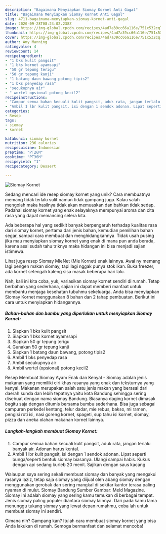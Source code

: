 ```yaml
---
description: "Bagaimana Menyiapkan Siomay Kornet Anti Gagal"
title: "Bagaimana Menyiapkan Siomay Kornet Anti Gagal"
slug: 4711-bagaimana-menyiapkan-siomay-kornet-anti-gagal
date: 2020-09-28T08:23:02.238Z
image: https://img-global.cpcdn.com/recipes/4ad7a39cc66a116e/751x532cq70/siomay-kornet-foto-resep-utama.jpg
thumbnail: https://img-global.cpcdn.com/recipes/4ad7a39cc66a116e/751x532cq70/siomay-kornet-foto-resep-utama.jpg
cover: https://img-global.cpcdn.com/recipes/4ad7a39cc66a116e/751x532cq70/siomay-kornet-foto-resep-utama.jpg
author: Amy Manning
ratingvalue: 4
reviewcount: 14
recipeingredient:
- "1 bks kulit pangsit"
- "1 bks kornet ayamsapi"
- "50 gr tepung terigu"
- "50 gr tepung kanji"
- "1 batang daun bawang potong tipis2"
- "1 bks penyedap rasa"
- "secukupnya air"
- " wortel opsional potong kecil2"
recipeinstructions:
- "Campur semua bahan kecuali kulit pangsit, aduk rata, jangan terlalu banyak air. Adonan harus kental."
- "Ambil 1 lbr kulit pangsit, isi dengan 1 sendok adonan. Lipat seperti bunga/seperti bentuk siomay biasanya. Ulangi sampai habis. Kukus dengan api sedang kurleb 20 menit. Sajikan dengan saus kacang"
categories:
- Resep
tags:
- siomay
- kornet

katakunci: siomay kornet 
nutrition: 236 calories
recipecuisine: Indonesian
preptime: "PT26M"
cooktime: "PT36M"
recipeyield: "1"
recipecategory: Dessert

---
```



![Siomay Kornet](https://img-global.cpcdn.com/recipes/4ad7a39cc66a116e/751x532cq70/siomay-kornet-foto-resep-utama.jpg)

Sedang mencari ide resep siomay kornet yang unik? Cara membuatnya memang tidak terlalu sulit namun tidak gampang juga. Kalau salah mengolah maka hasilnya tidak akan memuaskan dan bahkan tidak sedap. Padahal siomay kornet yang enak selayaknya mempunyai aroma dan cita rasa yang dapat memancing selera kita.

Ada beberapa hal yang sedikit banyak berpengaruh terhadap kualitas rasa dari siomay kornet, pertama dari jenis bahan, kemudian pemilihan bahan segar, sampai cara membuat dan menghidangkannya. Tidak usah pusing jika mau menyiapkan siomay kornet yang enak di mana pun anda berada, karena asal sudah tahu triknya maka hidangan ini bisa menjadi sajian istimewa.

Lihat juga resep Siomay MieNet (Mie Kornet) enak lainnya. Awal ny memang lagi pengen makan siomay, tapi lagi nggak punya stok ikan. Buka freezer, ada kornet setengah kaleng sisa masak beberapa hari lalu.


Nah, kali ini kita coba, yuk, variasikan siomay kornet sendiri di rumah. Tetap berbahan yang sederhana, sajian ini dapat memberi manfaat untuk membantu menjaga kesehatan tubuhmu sekeluarga. Anda bisa menyiapkan Siomay Kornet menggunakan 8 bahan dan 2 tahap pembuatan. Berikut ini cara untuk menyiapkan hidangannya.

<!--inarticleads1-->

##### Bahan-bahan dan bumbu yang diperlukan untuk menyiapkan Siomay Kornet:

1. Siapkan 1 bks kulit pangsit
1. Siapkan 1 bks kornet ayam/sapi
1. Siapkan 50 gr tepung terigu
1. Gunakan 50 gr tepung kanji
1. Siapkan 1 batang daun bawang, potong tipis2
1. Ambil 1 bks penyedap rasa
1. Ambil secukupnya air
1. Ambil  wortel (opsional) potong kecil2


Resep Membuat Siomay Ayam Enak dan Kenyal - Siomay adalah jenis makanan yang memiliki ciri khas rasanya yang enak dan teksturnya yang kenyal. Makanan merupakan salah satu jenis makan yang berasal dari daerah sunda dan lebih tepatnya yaitu kota Bandung sehingga sering disebuat dengan nama siomay Bandung. Biasanya daging kornet dimasak begitu saja dengan ditumis bersama bumbu sederhana. Bisa juga sebagai campuran perkedel kentang, telur dadar, mie rebus, bakso, mi ramen, pengisi roti isi, nasi goreng kornet, spageti, sup tahu isi kornet, siomay, pizza dan aneka olahan makanan kornet lainnya. 

<!--inarticleads2-->

##### Langkah-langkah membuat Siomay Kornet:

1. Campur semua bahan kecuali kulit pangsit, aduk rata, jangan terlalu banyak air. Adonan harus kental.
1. Ambil 1 lbr kulit pangsit, isi dengan 1 sendok adonan. Lipat seperti bunga/seperti bentuk siomay biasanya. Ulangi sampai habis. Kukus dengan api sedang kurleb 20 menit. Sajikan dengan saus kacang


Walaupun saya sering sekali membuat siomay dan banyak yang mengakui rasanya laziz, tetap saja siomay yang diijual oleh abang siomay dengan menggunakan gerobak dan sering mangkal di sekitar kantor terasa paling nyaman di mulut. Siomay Bandung Sumber Gambar: Meld Magazine. Siomay ini adalah siomay yang sering kamu temukan di berbagai tempat. Jenis siomay paling populer diantara siomay lainnya. Dari pada kamu lama menunggu tukang siomay yang lewat depan rumahmu, coba lah untuk membuat siomay ini sendiri. 

Gimana nih? Gampang kan? Itulah cara membuat siomay kornet yang bisa Anda lakukan di rumah. Semoga bermanfaat dan selamat mencoba!
